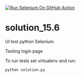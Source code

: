 [![Run Selenium On GitHub Action](https://github.com/kolganchik/solution_15.6/actions/workflows/Selenium-Action.yaml/badge.svg)](https://github.com/kolganchik/solution_15.6/actions/workflows/Selenium-Action.yaml)

# solution_15.6

UI test python Selenium

Testing login page 

To run tests set virtualenv and run:
```
python solution.py
```

